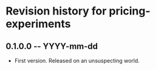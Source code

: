 # Revision history for pricing-experiments

## 0.1.0.0 -- YYYY-mm-dd

* First version. Released on an unsuspecting world.
